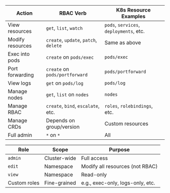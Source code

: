 | **Action**       | **RBAC Verb**                         | **K8s Resource Examples**               |
| ---------------- | ------------------------------------- | --------------------------------------- |
| View resources   | `get`, `list`, `watch`                | `pods`, `services`, `deployments`, etc. |
| Modify resources | `create`, `update`, `patch`, `delete` | Same as above                           |
| Exec into pods   | `create` on `pods/exec`               | `pods/exec`                             |
| Port forwarding  | `create` on `pods/portforward`        | `pods/portforward`                      |
| View logs        | `get` on `pods/log`                   | `pods/log`                              |
| Manage nodes     | `get`, `list` on `nodes`              | `nodes`                                 |
| Manage RBAC      | `create`, `bind`, `escalate`, etc.    | `roles`, `rolebindings`, etc.           |
| Manage CRDs      | Depends on group/version              | Custom resources                        |
| Full admin       | `*` on `*`                            | All                                     |

| **Role**     | **Scope**    | **Purpose**                      |
| ------------ | ------------ | -------------------------------- |
| `admin`      | Cluster-wide | Full access                      |
| `edit`       | Namespace    | Modify all resources (not RBAC)  |
| `view`       | Namespace    | Read-only                        |
| Custom roles | Fine-grained | e.g., exec-only, logs-only, etc. |
